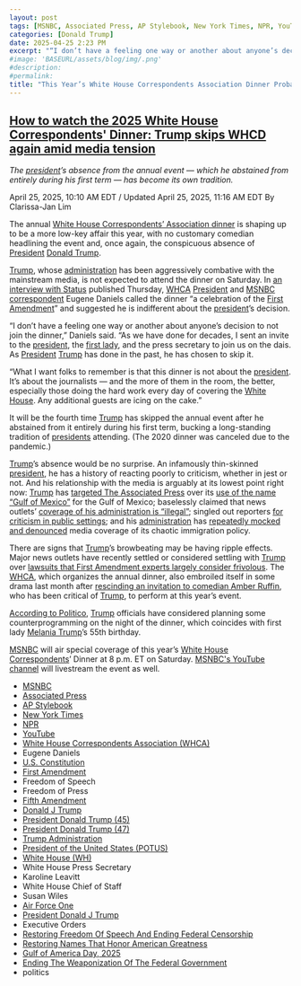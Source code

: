```yaml
---
layout: post
tags: [MSNBC, Associated Press, AP Stylebook, New York Times, NPR, YouTube, White House Correspondents Association (WHCA), Eugene Daniels, U.S. Constitution, First Amendment, Freedom of Speech, Freedom of Press, Fifth Amendment, Donald J Trump, President Donald Trump (45), President Donald Trump (47), Trump Administration, President of the United States (POTUS), White House (WH), White House Press Secretary, Karoline Leavitt, White House Chief of Staff, Susan Wiles, Air Force One, President Donald J Trump, Executive Orders, Restoring Freedom Of Speech And Ending Federal Censorship, Restoring Names That Honor American Greatness, Gulf of America Day 2025, Ending The Weaponization Of The Federal Government, politics]
categories: [Donald Trump]
date: 2025-04-25 2:23 PM
excerpt: "“I don’t have a feeling one way or another about anyone’s decision to not join the dinner. As we have done for decades, I sent an invite to the president, the first lady, and the press secretary to join us on the dais. As President Trump has done in the past, he has chosen to skip it. What I want folks to remember is that this dinner is not about the president. It’s about the journalists — and the more of them in the room, the better, especially those doing the hard work every day of covering the White House. Any additional guests are icing on the cake.” Eugene Daniels"
#image: 'BASEURL/assets/blog/img/.png'
#description:
#permalink:
title: "This Year’s White House Correspondents Association Dinner Probably Should Be a Strategy Session With Trump’s Assault on the First Amendment"
---
```


## [How to watch the 2025 White House Correspondents' Dinner: Trump skips WHCD again amid media tension](https://www.msnbc.com/top-stories/latest/trump-skips-white-house-correspondents-dinner-how-watch-rcna201381)

*The [president](https://www.whitehouse.gov/)’s absence from the annual event — which he abstained from entirely during his first term — has become its own tradition.*

April 25, 2025, 10:10 AM EDT / Updated April 25, 2025, 11:16 AM EDT
By Clarissa-Jan Lim

The annual [White House Correspondents’ Association dinner](https://www.msnbc.com/opinion/msnbc-opinion/white-house-correspondents-dinner-colin-jost-rcna149603) is shaping up to be a more low-key affair this year, with no customary comedian headlining the event and, once again, the conspicuous absence of [President](https://www.whitehouse.gov/) [Donald Trump](https://www.donaldjtrump.com/).

[Trump](https://www.donaldjtrump.com/), whose [administration](https://www.whitehouse.gov/) has been aggressively combative with the mainstream media, is not expected to attend the dinner on Saturday. In [an interview with Status](https://www.status.news/p/eugene-daneils-white-house-correspondents-dinner) published Thursday, [WHCA](https://whca.press/) [President](https://www.whitehouse.gov/) and [MSNBC correspondent](https://www.msnbc.com/) Eugene Daniels called the dinner “a celebration of the [First Amendment](https://constitution.congress.gov/constitution/amendment-1/)” and suggested he is indifferent about the [president](https://www.whitehouse.gov/)’s decision.

“I don’t have a feeling one way or another about anyone’s decision to not join the dinner,” Daniels said. “As we have done for decades, I sent an invite to the [president](https://www.whitehouse.gov/), the [first lady](https://youtu.be/OpRqJH549II?si=ZZABtR0SiDs5hVaJ), and the press secretary to join us on the dais. As [President](https://www.whitehouse.gov/) [Trump](https://www.donaldjtrump.com/) has done in the past, he has chosen to skip it.

“What I want folks to remember is that this dinner is not about the [president](https://www.whitehouse.gov/). It’s about the journalists — and the more of them in the room, the better, especially those doing the hard work every day of covering the [White House](https://www.whitehouse.gov/). Any additional guests are icing on the cake.”

It will be the fourth time [Trump](https://www.donaldjtrump.com/) has skipped the annual event after he abstained from it entirely during his first term, bucking a long-standing tradition of [presidents](https://www.whitehouse.gov/) attending. (The 2020 dinner was canceled due to the pandemic.)

[Trump](https://www.donaldjtrump.com/)’s absence would be no surprise. An infamously thin-skinned [president](https://www.whitehouse.gov/administration/donald-j-trump/), he has a history of reacting poorly to criticism, whether in jest or not. And his relationship with the media is arguably at its lowest point right now: [Trump](https://www.donaldjtrump.com/) has [targeted The Associated Press](https://apnews.com/article/trump-ap-press-freedom-court-gulf-caffd32aa8ec6b04a50b8c5277d7c9cb) over its [use of the name “Gulf of Mexico”](https://www.msnbc.com/rachel-maddow-show/maddowblog/associated-press-files-suit-trump-white-houses-gulf-ban-rcna193513) for the Gulf of Mexico; baselessly claimed that news outlets’ [coverage of his administration is “illegal”](https://www.cnn.com/2025/03/14/media/trump-media-speech/index.html); singled out reporters [for criticism in public settings](https://www.huffpost.com/entry/donald-trump-war-with-press_n_67fd47bfe4b081fb1e97209b); and his [administration](https://www.whitehouse.gov/administration/) has [repeatedly mocked and denounced](https://x.com/thehill/status/1912206821781332108) media coverage of its chaotic immigration policy.

There are signs that [Trump](https://www.donaldjtrump.com/)’s browbeating may be having ripple effects. Major news outlets have recently settled or considered settling with [Trump](https://www.donaldjtrump.com/) over [lawsuits that First Amendment experts largely consider frivolous](https://www.nytimes.com/2025/02/07/business/media/trump-media-lawsuits.html). The [WHCA](https://whca.press/), which organizes the annual dinner, also embroiled itself in some drama last month after [rescinding an invitation to comedian Amber Ruffin](https://www.npr.org/2025/03/29/nx-s1-5344487/white-house-correspondents-dinner-amber-ruffin), who has been critical of [Trump](https://www.donaldjtrump.com/), to perform at this year’s event.

[According to Politico](https://www.politico.com/newsletters/playbook/2025/03/25/signalgate-00246894?nname=playbook&nid=0000014f-1646-d88f-a1cf-5f46b7bd0000&nrid=d3469cfc-4550-4195-871c-e8a0d8875fbd), [Trump](https://www.donaldjtrump.com/) officials have considered planning some counterprogramming on the night of the dinner, which coincides with first lady [Melania Trump](https://www.donaldjtrump.com/)’s 55th birthday.

[MSNBC](https://www.msnbc.com/) will air special coverage of this year’s [White House Correspondents](https://whca.press/)’ Dinner at 8 p.m. ET on Saturday. [MSNBC's YouTube channel](https://www.youtube.com/channel/UCaXkIU1QidjPwiAYu6GcHjg) will livestream the event as well.

- [MSNBC](https://www.msnbc.com/)
- [Associated Press](https://apnews.com/)
- [AP Stylebook](https://www.apstylebook.com/)
- [New York Times](https://www.nytimes.com/)
- [NPR](https://www.npr.org/)
- [YouTube](https://www.youtube.com/)
- [White House Correspondents Association (WHCA)](https://whca.press/)
- Eugene Daniels
- [U.S. Constitution](https://constitution.congress.gov/constitution/)
- [First Amendment](https://constitution.congress.gov/constitution/amendment-1/)
- Freedom of Speech
- Freedom of Press 
- [Fifth Amendment](https://constitution.congress.gov/constitution/amendment-5/)
- [Donald J Trump](https://www.donaldjtrump.com/)
- [President Donald Trump (45)](https://trumpwhitehouse.archives.gov/)
- [President Donald Trump (47)](https://www.whitehouse.gov/administration/donald-j-trump/)
- [Trump Administration](https://www.whitehouse.gov/administration/donald-j-trump/)
- [President of the United States (POTUS)](https://www.whitehouse.gov/)
- [White House (WH)](https://www.whitehouse.gov/)
- White House Press Secretary
- Karoline Leavitt
- White House Chief of Staff
- Susan Wiles
- [Air Force One](https://www.whitehouse.gov/about-the-white-house/air-force-one/)
- [President Donald J Trump](https://www.whitehouse.gov/administration/donald-j-trump/)
- Executive Orders
- [Restoring Freedom Of Speech And Ending Federal Censorship](https://www.whitehouse.gov/presidential-actions/2025/01/restoring-freedom-of-speech-and-ending-federal-censorship/)
- [Restoring Names That Honor American Greatness](https://www.whitehouse.gov/presidential-actions/2025/01/restoring-names-that-honor-american-greatness/)
- [Gulf of America Day, 2025](https://www.whitehouse.gov/presidential-actions/2025/02/gulf-of-america-day-2025/)
- [Ending The Weaponization Of The Federal Government](https://www.whitehouse.gov/presidential-actions/2025/01/ending-the-weaponization-of-the-federal-government/)
- politics


